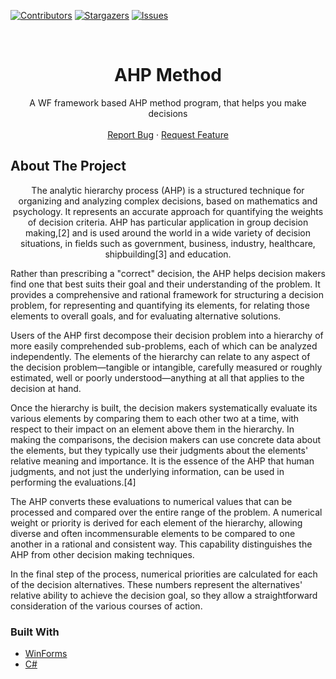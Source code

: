 
[![Contributors][contributors-shield]][contributors-url]
[![Stargazers][stars-shield]][stars-url]
[![Issues][issues-shield]][issues-url]

<br />
<p align="center">
  <a href="https://github.com/Quiirex/AHP-Metoda">
  </a>

  <h1 align="center">AHP Method</h1>

  <p align="center">
    A WF framework based AHP method program, that helps you make decisions
  <br/>
  <br/>
    <a href="https://github.com/Quiirex/AHP-Metoda/issues">Report Bug</a>
    ·
    <a href="https://github.com/Quiirex/AHP-Metoda/issues">Request Feature</a>
  </p>
</p>

<!-- ABOUT THE PROJECT -->
## About The Project

<p align="center">
The analytic hierarchy process (AHP) is a structured technique for organizing and analyzing complex decisions, based on mathematics and psychology. It represents an accurate approach for quantifying the weights of decision criteria.
  AHP has particular application in group decision making,[2] and is used around the world in a wide variety of decision situations, in fields such as government, business, industry, healthcare, shipbuilding[3] and education.

Rather than prescribing a "correct" decision, the AHP helps decision makers find one that best suits their goal and their understanding of the problem. It provides a comprehensive and rational framework for structuring a decision problem, for representing and quantifying its elements, for relating those elements to overall goals, and for evaluating alternative solutions.

Users of the AHP first decompose their decision problem into a hierarchy of more easily comprehended sub-problems, each of which can be analyzed independently. The elements of the hierarchy can relate to any aspect of the decision problem—tangible or intangible, carefully measured or roughly estimated, well or poorly understood—anything at all that applies to the decision at hand.

Once the hierarchy is built, the decision makers systematically evaluate its various elements by comparing them to each other two at a time, with respect to their impact on an element above them in the hierarchy. In making the comparisons, the decision makers can use concrete data about the elements, but they typically use their judgments about the elements' relative meaning and importance. It is the essence of the AHP that human judgments, and not just the underlying information, can be used in performing the evaluations.[4]

The AHP converts these evaluations to numerical values that can be processed and compared over the entire range of the problem. A numerical weight or priority is derived for each element of the hierarchy, allowing diverse and often incommensurable elements to be compared to one another in a rational and consistent way. This capability distinguishes the AHP from other decision making techniques.

In the final step of the process, numerical priorities are calculated for each of the decision alternatives. These numbers represent the alternatives' relative ability to achieve the decision goal, so they allow a straightforward consideration of the various courses of action.
</p>


### Built With

* [WinForms](https://docs.microsoft.com/en-us/dotnet/desktop/winforms/?view=netdesktop-5.0)
* [C#](https://docs.microsoft.com/en-us/dotnet/csharp/)


<!-- MARKDOWN LINKS & IMAGES -->
<!-- https://www.markdownguide.org/basic-syntax/#reference-style-links -->
[contributors-shield]: https://img.shields.io/github/contributors/Quiirex/4us2watch.svg?style=for-the-badge
[contributors-url]: https://github.com/Quiirex/4us2watch/graphs/contributors
[forks-shield]: https://img.shields.io/github/forks/Quiirex/4us2watch.svg?style=for-the-badge
[forks-url]: https://github.com/Quiirex/4us2watch/network/members
[stars-shield]: https://img.shields.io/github/stars/Quiirex/4us2watch.svg?style=for-the-badge
[stars-url]: https://github.com/Quiirex/4us2watch/stargazers
[issues-shield]: https://img.shields.io/github/issues/Quiirex/4us2watch.svg?style=for-the-badge
[issues-url]: https://github.com/Quiirex/4us2watch/issues
[license-shield]: https://img.shields.io/github/license/Quiirex/4us2watch.svg?style=for-the-badge
[license-url]: https://github.com/Quiirex/4us2watch/blob/master/LICENSE.txt
[linkedin-shield]: https://img.shields.io/badge/-LinkedIn-black.svg?style=for-the-badge&logo=linkedin&colorB=555
[linkedin-url]: https://linkedin.com/in/Quiirex
